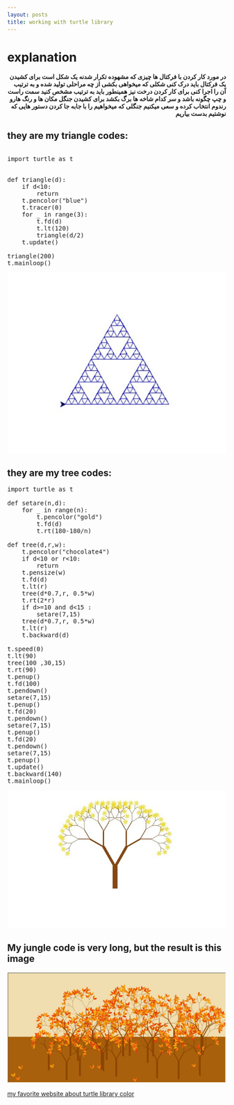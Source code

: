 ```yaml
---
layout: posts
title: working with turtle library
---
```

# explanation

<h4 style= "text-align:right;">
در مورد کار کردن با فرکتال ها چیزی که مشهوده تکرار شدنه یک شکل است برای کشیدن یک فرکتال باید درک کنی شکلی که میخواهی بکشی از چه مراحلی تولید شده و به ترتیب آن را اجرا کنی
 برای کار کردن درخت نیز همینطور باید به ترتیب مشخص کنید سمت راست و چپ چگونه باشد و سر کدام شاخه ها برگ بکشد
برای کشیدن جنگل مکان ها و رنگ هارو رندوم انتخاب کرده و سعی میکنیم جنگلی که میخواهیم را با جابه جا کردن دستور هایی که نوشتیم بدست بیاریم




## they are my triangle codes:
<pre style="font-size: 25; text-align:left;"> 
import turtle as t


def triangle(d):
    if d<10:
        return
    t.pencolor("blue")
    t.tracer(0)
    for _ in range(3):
        t.fd(d)
        t.lt(120)
        triangle(d/2)
    t.update()

triangle(200)
t.mainloop()
</pre>

![alt text](../assets/images/Untitled%20(2).jpg "triangle Picture")


## they are my tree codes:
<pre style="font-size: 25; text-align:left;">
import turtle as t

def setare(n,d):
    for _ in range(n):
        t.pencolor("gold")
        t.fd(d)
        t.rt(180-180/n)
        
def tree(d,r,w):
    t.pencolor("chocolate4")
    if d<10 or r<10:
        return
    t.pensize(w)
    t.fd(d)
    t.lt(r)
    tree(d*0.7,r, 0.5*w)
    t.rt(2*r)
    if d>=10 and d<15 :
        setare(7,15)
    tree(d*0.7,r, 0.5*w)
    t.lt(r)
    t.backward(d)

t.speed(0)
t.lt(90)
tree(100 ,30,15)
t.rt(90)
t.penup()
t.fd(100)
t.pendown()
setare(7,15)
t.penup()
t.fd(20)
t.pendown()
setare(7,15)
t.penup()
t.fd(20)
t.pendown()
setare(7,15)
t.penup()
t.update()
t.backward(140)
t.mainloop()
</pre>



![alt text](../assets/images/Screenshot%20(351).jpg "tree Picture")

## My jungle code is very long, but the result is this image

![alt text](../assets/images/Screenshot%20(9).jpg "gungle Picture")



[my favorite website about turtle library color](https://suherfe.blog.ir/post/color-turtle)


